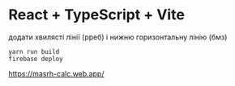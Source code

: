 # React + TypeScript + Vite

додати хвилясті лінії (рреб) і нижню горизонтальну лінію (бмз)

```
yarn run build
firebase deploy
```

https://masrh-calc.web.app/

